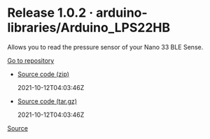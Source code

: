 # Release 1.0.2 · arduino-libraries/Arduino_LPS22HB

Allows you to read the pressure sensor of your Nano 33 BLE Sense.

[Go to repository](https://github.com/arduino-libraries/Arduino_LPS22HB)



*   [Source code (zip)](chrome-extension://cjedbglnccaioiolemnfhjncicchinao/arduino-libraries/Arduino_LPS22HB/archive/refs/tags/1.0.2.zip)
    
    2021-10-12T04:03:46Z
    
*   [Source code (tar.gz)](chrome-extension://cjedbglnccaioiolemnfhjncicchinao/arduino-libraries/Arduino_LPS22HB/archive/refs/tags/1.0.2.tar.gz)
    
    2021-10-12T04:03:46Z

[Source](https://github.com/arduino-libraries/Arduino_LPS22HB/releases/tag/1.0.2)